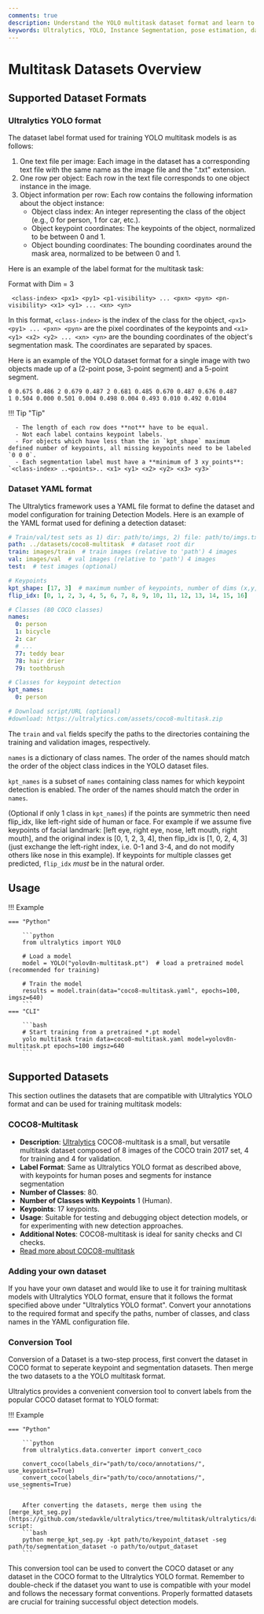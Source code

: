 ```yaml
---
comments: true
description: Understand the YOLO multitask dataset format and learn to use Ultralytics datasets to train your multitask models effectively.
keywords: Ultralytics, YOLO, Instance Segmentation, pose estimation, datasets, training, YAML, keypoints, COCO8-multitask, data conversion, Image Segmentation, Multitask
---
```


# Multitask Datasets Overview

## Supported Dataset Formats

### Ultralytics YOLO format

The dataset label format used for training YOLO multitask models is as follows:

1. One text file per image: Each image in the dataset has a corresponding text file with the same name as the image file and the ".txt" extension.
2. One row per object: Each row in the text file corresponds to one object instance in the image.
3. Object information per row: Each row contains the following information about the object instance:
    - Object class index: An integer representing the class of the object (e.g., 0 for person, 1 for car, etc.).
    - Object keypoint coordinates: The keypoints of the object, normalized to be between 0 and 1.
    - Object bounding coordinates: The bounding coordinates around the mask area, normalized to be between 0 and 1.

Here is an example of the label format for the multitask task:

Format with Dim = 3

```
 <class-index> <px1> <py1> <p1-visibility> ... <pxn> <pyn> <pn-visibility> <x1> <y1> ... <xn> <yn>
```

In this format, `<class-index>` is the index of the class for the object, `<px1> <py1> ... <pxn> <pyn>` are the pixel coordinates of the keypoints and `<x1> <y1> <x2> <y2> ... <xn> <yn>` are the bounding coordinates of the object's segmentation mask. The coordinates are separated by spaces.

Here is an example of the YOLO dataset format for a single image with two objects made up of a (2-point pose, 3-point segment) and a 5-point segment.

```
0 0.675 0.486 2 0.679 0.487 2 0.681 0.485 0.670 0.487 0.676 0.487
1 0.504 0.000 0.501 0.004 0.498 0.004 0.493 0.010 0.492 0.0104
```

!!! Tip "Tip"

      - The length of each row does **not** have to be equal.
      - Not each label contains keypoint labels.
      - For objects which have less than the in `kpt_shape` maximum defined number of keypoints, all missing keypoints need to be labeled `0 0 0`.
      - Each segmentation label must have a **minimum of 3 xy points**: `<class-index> ..<points>.. <x1> <y1> <x2> <y2> <x3> <y3>`
### Dataset YAML format

The Ultralytics framework uses a YAML file format to define the dataset and model configuration for training Detection Models. Here is an example of the YAML format used for defining a detection dataset:

```yaml
# Train/val/test sets as 1) dir: path/to/imgs, 2) file: path/to/imgs.txt, or 3) list: [path/to/imgs1, path/to/imgs2, ..]
path: ../datasets/coco8-multitask  # dataset root dir
train: images/train  # train images (relative to 'path') 4 images
val: images/val  # val images (relative to 'path') 4 images
test:  # test images (optional)

# Keypoints
kpt_shape: [17, 3]  # maximum number of keypoints, number of dims (x,y,visible)
flip_idx: [0, 1, 2, 3, 4, 5, 6, 7, 8, 9, 10, 11, 12, 13, 14, 15, 16]

# Classes (80 COCO classes)
names:
  0: person
  1: bicycle
  2: car
  # ...
  77: teddy bear
  78: hair drier
  79: toothbrush

# Classes for keypoint detection
kpt_names:
  0: person

# Download script/URL (optional)
#download: https://ultralytics.com/assets/coco8-multitask.zip
```

The `train` and `val` fields specify the paths to the directories containing the training and validation images, respectively.

`names` is a dictionary of class names. The order of the names should match the order of the object class indices in the YOLO dataset files.

`kpt_names` is a subset of `names` containing class names for which keypoint detection is enabled. The order of the names should match the order in `names`.
 

(Optional if only 1 class in `kpt_names`) if the points are symmetric then need flip_idx, like left-right side of human or face. For example if we assume five keypoints of facial landmark: [left eye, right eye, nose, left mouth, right mouth], and the original index is [0, 1, 2, 3, 4], then flip_idx is [1, 0, 2, 4, 3] (just exchange the left-right index, i.e. 0-1 and 3-4, and do not modify others like nose in this example).
If keypoints for multiple classes get predicted, `flip_idx` *must* be in the natural order.

## Usage

!!! Example

    === "Python"

        ```python
        from ultralytics import YOLO

        # Load a model
        model = YOLO("yolov8n-multitask.pt")  # load a pretrained model (recommended for training)

        # Train the model
        results = model.train(data="coco8-multitask.yaml", epochs=100, imgsz=640)
        ```
    === "CLI"

        ```bash
        # Start training from a pretrained *.pt model
        yolo multitask train data=coco8-multitask.yaml model=yolov8n-multitask.pt epochs=100 imgsz=640
        ```

## Supported Datasets

This section outlines the datasets that are compatible with Ultralytics YOLO format and can be used for training multitask models:

### COCO8-Multitask

- **Description**: [Ultralytics](https://ultralytics.com) COCO8-multitask is a small, but versatile multitask dataset composed of 8 images of the COCO train 2017 set, 4 for training and 4 for validation.
- **Label Format**: Same as Ultralytics YOLO format as described above, with keypoints for human poses and segments for instance segmentation
- **Number of Classes**: 80.
- **Number of Classes with Keypoints** 1 (Human).
- **Keypoints**: 17 keypoints.
- **Usage**: Suitable for testing and debugging object detection models, or for experimenting with new detection approaches.
- **Additional Notes**: COCO8-multitask is ideal for sanity checks and CI checks.
- [Read more about COCO8-multitask](coco8-multitask.md)

### Adding your own dataset

If you have your own dataset and would like to use it for training multitask models with Ultralytics YOLO format, ensure that it follows the format specified above under "Ultralytics YOLO format". Convert your annotations to the required format and specify the paths, number of classes, and class names in the YAML configuration file.

### Conversion Tool
Conversion of a Dataset is a two-step process, first convert the dataset in COCO format to seperate keypoint and segmentation datasets.
Then merge the two datasets to a the YOLO multitask format.

Ultralytics provides a convenient conversion tool to convert labels from the popular COCO dataset format to YOLO format:

!!! Example

    === "Python"

        ```python
        from ultralytics.data.converter import convert_coco

        convert_coco(labels_dir="path/to/coco/annotations/", use_keypoints=True)
        convert_coco(labels_dir="path/to/coco/annotations/", use_segments=True)
        ```

        After converting the datasets, merge them using the [merge_kpt_seg.py](https://github.com/stedavkle/ultralytics/tree/multitask/ultralytics/data/scripts/merge_kpt_seg.py) script:
        ```bash
        python merge_kpt_seg.py -kpt path/to/keypoint_dataset -seg path/to/segmentation_dataset -o path/to/output_dataset
        ```

This conversion tool can be used to convert the COCO dataset or any dataset in the COCO format to the Ultralytics YOLO format.
Remember to double-check if the dataset you want to use is compatible with your model and follows the necessary format conventions. Properly formatted datasets are crucial for training successful object detection models.
